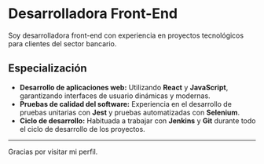 # Desarrolladora Front-End

Soy desarrolladora front-end con experiencia en proyectos tecnológicos para clientes del sector bancario.

## Especialización

- **Desarrollo de aplicaciones web:** Utilizando **React** y **JavaScript**, garantizando interfaces de usuario dinámicas y modernas.
- **Pruebas de calidad del software:** Experiencia en el desarrollo de pruebas unitarias con **Jest** y pruebas automatizadas con **Selenium**.
- **Ciclo de desarrollo:** Habituada a trabajar con **Jenkins** y **Git** durante todo el ciclo de desarrollo de los proyectos.

---

Gracias por visitar mi perfil.


<!--
**sorayapg/sorayapg** is a ✨ _special_ ✨ repository because its `README.md` (this file) appears on your GitHub profile.

Here are some ideas to get you started:

- 🔭 I’m currently working on ...
- 🌱 I’m currently learning ...
- 👯 I’m looking to collaborate on ...
- 🤔 I’m looking for help with ...
- 💬 Ask me about ...
- 📫 How to reach me: ...
- 😄 Pronouns: ...
- ⚡ Fun fact: ...
-->
